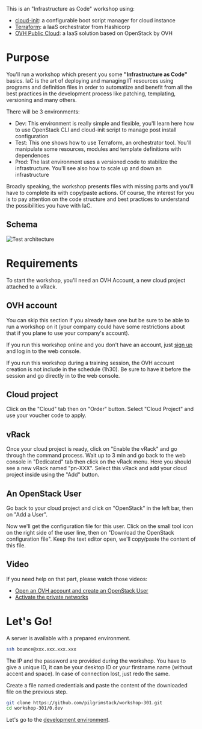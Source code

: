 This is an "Infrastructure as Code" workshop using:
* [cloud-init](https://cloudinit.readthedocs.io/en/latest/): a configurable boot script manager for cloud instance
* [Terraform](https://www.terraform.io/): a IaaS orchestrator from Hashicorp
* [OVH Public Cloud](http://www.ovh.com/cloud): a IaaS solution based on OpenStack by OVH

# Purpose

You'll run a workshop which present you some **"Infrastructure as Code"** basics. IaC is the art of deploying and managing IT resources using programs and definition files in order to automatize and benefit from all the best practices in the development process like patching, templating, versioning and many others.

There will be 3 environments:
 * Dev: This environment is really simple and flexible, you'll learn here how to use OpenStack CLI and cloud-init script to manage post install configuration
 * Test: This one shows how to use Terraform, an orchestrator tool. You'll manipulate some resources, modules and template definitions with dependences
 * Prod: The last environment uses a versioned code to stabilize the infrastructure. You'll see also how to scale up and down an infrastructure

Broadly speaking, the workshop presents files with missing parts and you'll have to complete its with copy/paste actions. Of course, the interest for you is to pay attention on the code structure and best practices to understand the possibilities you have with IaC.

## Schema

![Test architecture](./content/arch.png)

# Requirements

To start the workshop, you'll need an OVH Account, a new cloud project attached to a vRack.

## OVH account

You can skip this section if you already have one but be sure to be able to run a workshop on it (your company could have some restrictions about that if you plane to use your company's account).

If you run this workshop online and you don't have an account, just [sign up](https://www.ovh.com/fr/support/new_nic.xml) and log in to the web console.

If you run this workshop during a training session, the OVH account creation is not include in the schedule (1h30). Be sure to have it before the session and go directly in to the web console.

## Cloud project

Click on the "Cloud" tab then on "Order" button. Select "Cloud Project" and use your voucher code to apply.

## vRack

Once your cloud project is ready, click on "Enable the vRack" and go through the command process. Wait up to 3 min and go back to the web console in "Dedicated" tab then click on the vRack menu. Here you should see a new vRack named "pn-XXX". Select this vRack and add your cloud project inside using the "Add" button.

## An OpenStack User

Go back to your cloud project and click on "OpenStack" in the left bar, then on "Add a User". 

Now we'll get the configuration file for this user. Click on the small tool icon on the right side of the user line, then on "Download the OpenStack configuration file". Keep the text editor open, we'll copy/paste the content of this file.

## Video

If you need help on that part, please watch those videos:

 * [Open an OVH account and create an OpenStack User](https://www.youtube.com/watch?v=BIMb0iR1YhY)
 * [Activate the private networks](https://www.youtube.com/watch?v=hw2vQPDFQYc)

# Let's Go!

A server is available with a prepared environment.

```bash
ssh bounce@xxx.xxx.xxx.xxx
```

The IP and the password are provided during the workshop. You have to give a unique ID, it can be your desktop ID or your firstname.name (without accent and space). In case of connection lost, just redo the same.

Create a file named credentials and paste the content of the downloaded file on the previous step.

```bash
git clone https://github.com/pilgrimstack/workshop-301.git
cd workshop-301/0.dev
```

Let's go to the [development environment](./0.dev).
